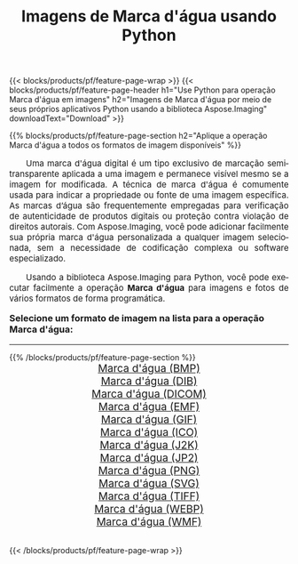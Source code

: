 ﻿---
title: Imagens de Marca d'água usando Python 
weight: 3920
url: /pt/python-net/watermark/ 
lang: pt
langdirlevel: 2
locales: zh-hans,ja,it,ru,de,es,fr,nl,id,lt,pl,pt,vi,tr,ko,zh-hant,ar,hi,th,sv,cs,uk,he
description: Aplicando a biblioteca Aspose.Imaging a imagens e fotos de Marca d'água usando seus próprios aplicativos Python e APIs de servidor.
---

{{< blocks/products/pf/feature-page-wrap >}}
{{< blocks/products/pf/feature-page-header h1="Use Python para operação Marca d'água em imagens" h2="Imagens de Marca d'água por meio de seus próprios aplicativos Python usando a biblioteca Aspose.Imaging" downloadText="Download" >}}


{{% blocks/products/pf/feature-page-section  h2="Aplique a operação Marca d'água a todos os formatos de imagem disponíveis" %}}
<p align="justify" style="text-indent:2em;font-size:15px;">
Uma marca d'água digital é um tipo exclusivo de marcação semitransparente aplicada a uma imagem e permanece visível mesmo se a imagem for modificada. A técnica de marca d'água é comumente usada para indicar a propriedade ou fonte de uma imagem específica. As marcas d’água são frequentemente empregadas para verificação de autenticidade de produtos digitais ou proteção contra violação de direitos autorais. Com Aspose.Imaging, você pode adicionar facilmente sua própria marca d'água personalizada a qualquer imagem selecionada, sem a necessidade de codificação complexa ou software especializado.
</p>
<p align="justify" style="text-indent:2em;font-size:15px;">
Usando a biblioteca Aspose.Imaging para Python, você pode executar facilmente a operação <b>Marca d'água</b> para imagens e fotos de vários formatos de forma programática.
</p>
<h3 style="margin-top:16px;">
Selecione um formato de imagem na lista para a operação Marca d'água:
</h3>
<hr/>
{{% /blocks/products/pf/feature-page-section %}}
<div class="container-fluid productfamilypage bg-gray">
    <div class="convertypes bg-gray agp-content section">
        <div class="container">
		<div class="row other-converters" style="gap: 10px;font-size: 19px;text-align:center;">
		    <div class='col-md-3 other-converter remove-lp remove-rp'><a href="/imaging/pt/python-net/watermark/bmp/" style="padding:15px;">Marca d'água (BMP)</a></div><div class='col-md-3 other-converter remove-lp remove-rp'><a href="/imaging/pt/python-net/watermark/dib/" style="padding:15px;">Marca d'água (DIB)</a></div><div class='col-md-3 other-converter remove-lp remove-rp'><a href="/imaging/pt/python-net/watermark/dicom/" style="padding:15px;">Marca d'água (DICOM)</a></div><div class='col-md-3 other-converter remove-lp remove-rp'><a href="/imaging/pt/python-net/watermark/emf/" style="padding:15px;">Marca d'água (EMF)</a></div><div class='col-md-3 other-converter remove-lp remove-rp'><a href="/imaging/pt/python-net/watermark/gif/" style="padding:15px;">Marca d'água (GIF)</a></div><div class='col-md-3 other-converter remove-lp remove-rp'><a href="/imaging/pt/python-net/watermark/ico/" style="padding:15px;">Marca d'água (ICO)</a></div><div class='col-md-3 other-converter remove-lp remove-rp'><a href="/imaging/pt/python-net/watermark/j2k/" style="padding:15px;">Marca d'água (J2K)</a></div><div class='col-md-3 other-converter remove-lp remove-rp'><a href="/imaging/pt/python-net/watermark/jp2/" style="padding:15px;">Marca d'água (JP2)</a></div><div class='col-md-3 other-converter remove-lp remove-rp'><a href="/imaging/pt/python-net/watermark/png/" style="padding:15px;">Marca d'água (PNG)</a></div><div class='col-md-3 other-converter remove-lp remove-rp'><a href="/imaging/pt/python-net/watermark/svg/" style="padding:15px;">Marca d'água (SVG)</a></div><div class='col-md-3 other-converter remove-lp remove-rp'><a href="/imaging/pt/python-net/watermark/tiff/" style="padding:15px;">Marca d'água (TIFF)</a></div><div class='col-md-3 other-converter remove-lp remove-rp'><a href="/imaging/pt/python-net/watermark/webp/" style="padding:15px;">Marca d'água (WEBP)</a></div><div class='col-md-3 other-converter remove-lp remove-rp'><a href="/imaging/pt/python-net/watermark/wmf/" style="padding:15px;">Marca d'água (WMF)</a></div>
                </div>
        </div>
    </div>
</div>
<br/>

{{< /blocks/products/pf/feature-page-wrap >}}
